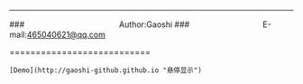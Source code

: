****
###　　　　　　　　　　　　Author:Gaoshi
###　　　　　　　　　 E-mail:465040621@qq.com

===========================
```
[Demo](http://gaoshi-github.github.io "悬停显示")
```
